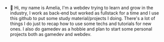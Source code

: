 - 👋 Hi, my name is Amelia, I'm a webdev trying to learn and grow in the industry, I work as back-end but worked as fullstack for a time and I use this github to put some study material/projects I doing. There's a lot of things I do just to recap how to use some techs and tutorials for new ones. I also do gamedev as a hobbie and plan to start some personal projects both as gamedev and webdev.
